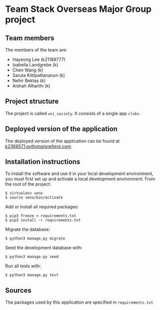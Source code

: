# Team Stack Overseas Major Group project

## Team members
The members of the team are:
- Hayeong Lee (k21189777)
- Isabella Landgrebe (k)
- Chen Wang (k)
- Saruta Kittipattananon (k)
- Nehir Bektas (k)
- Aishah Alharthi (k)

## Project structure
The project is called `uni_society`.  It consists of a single app `clubs`.

## Deployed version of the application
The deployed version of the application can be found at [*k2368571.pythonanywhere.com*](https://k2368571.pythonanywhere.com).

## Installation instructions
To install the software and use it in your local development environment, you must first set up and activate a local development environment.  From the root of the project:

```
$ virtualenv venv
$ source venv/bin/activate
```

Add or Install all required packages:

```
$ pip3 freeze > requirements.txt
$ pip3 install -r requirements.txt
```

Migrate the database:

```
$ python3 manage.py migrate
```

Seed the development database with:

```
$ python3 manage.py seed
```

Run all tests with:
```
$ python3 manage.py test
```

## Sources
The packages used by this application are specified in `requirements.txt`
